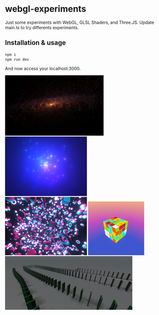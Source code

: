 # webgl-experiments

Just some experiments with WebGL, GLSL Shaders, and Three.JS. Update main.ts to try differents experiments.

## Installation & usage
```
npm i 
npm run dev
```
And now access your localhost:3000.

<p align="left">
  <img src="https://raw.githubusercontent.com/Julien-R44/webgl-experiments/main/src/experiments/galaxy/Capture.PNG" width="325">
  <img src="https://raw.githubusercontent.com/Julien-R44/webgl-experiments/main/src/experiments/shaders/sparks/capture.png" width="270">
  <img src="https://raw.githubusercontent.com/Julien-R44/webgl-experiments/main/src/experiments/floating/Capture.PNG" alt="drawing" width="270"/>
  <img src="https://raw.githubusercontent.com/Julien-R44/webgl-experiments/main/src/experiments/rubiks/capture.PNG" width="185">
  <img src="https://raw.githubusercontent.com/Julien-R44/webgl-experiments/main/src/experiments/dominos/capture.PNG" alt="drawing" width="420"/>
</p>
